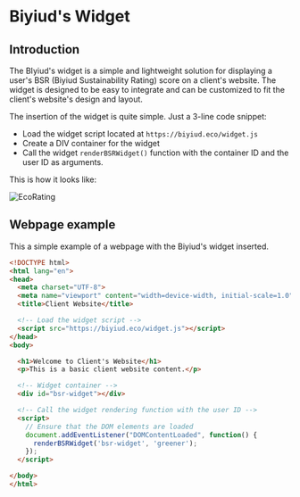 # Biyiud's Widget
## Introduction
The BIyiud's widget is a simple and lightweight solution for displaying a user's BSR (Biyiud Sustainability Rating) score on a client's website. The widget is designed to be easy to integrate and can be customized to fit the client's website's design and layout.

The insertion of the widget is quite simple. Just a 3-line code snippet:
- Load the widget script located at `https://biyiud.eco/widget.js`
- Create a DIV container for the widget
- Call the widget `renderBSRWidget()` function with the container ID and the user ID as arguments.

This is how it looks like:

![EcoRating](./widget-example.png)

## Webpage example
This a simple example of a webpage with the Biyiud's widget inserted.
```html
<!DOCTYPE html>
<html lang="en">
<head>
  <meta charset="UTF-8">
  <meta name="viewport" content="width=device-width, initial-scale=1.0">
  <title>Client Website</title>

  <!-- Load the widget script -->
  <script src="https://biyiud.eco/widget.js"></script>
</head>
<body>

  <h1>Welcome to Client's Website</h1>
  <p>This is a basic client website content.</p>

  <!-- Widget container -->
  <div id="bsr-widget"></div>

  <!-- Call the widget rendering function with the user ID -->
  <script>
    // Ensure that the DOM elements are loaded
    document.addEventListener("DOMContentLoaded", function() {
      renderBSRWidget('bsr-widget', 'greener');
    });
  </script>

</body>
</html>
```
